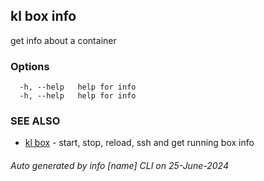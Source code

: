 ## kl box info

get info about a container



### Options

```
  -h, --help   help for info
  -h, --help   help for info
```

### SEE ALSO

* [kl box](kl_box.md)  - start, stop, reload, ssh and get running box info

###### Auto generated by info [name] CLI on 25-June-2024
